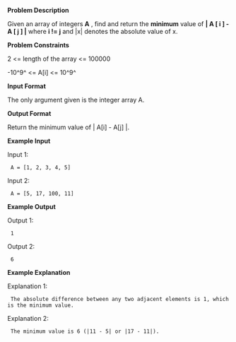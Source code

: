 **Problem Description**

Given an array of integers **A** , find and return the **minimum** value of **| A [ i ] - A [ j ] |** where **i != j** and |x| denotes the absolute value of x.

**Problem Constraints**

2 <= length of the array <= 100000

-10^9^ <= A[i] <= 10^9^

**Input Format**

The only argument given is the integer array A.

**Output Format**

Return the minimum value of | A[i] - A[j] |.

**Example Input**

Input 1:

```
 A = [1, 2, 3, 4, 5]
```

Input 2:

```
 A = [5, 17, 100, 11]
```

**Example Output**

Output 1:

```
 1
```

Output 2:

```
 6
```

**Example Explanation**

Explanation 1:

```
 The absolute difference between any two adjacent elements is 1, which is the minimum value.
```

Explanation 2:

```
 The minimum value is 6 (|11 - 5| or |17 - 11|).
```
